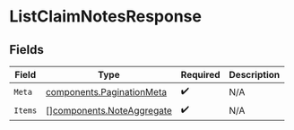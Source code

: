 # ListClaimNotesResponse


## Fields

| Field                                                                  | Type                                                                   | Required                                                               | Description                                                            |
| ---------------------------------------------------------------------- | ---------------------------------------------------------------------- | ---------------------------------------------------------------------- | ---------------------------------------------------------------------- |
| `Meta`                                                                 | [components.PaginationMeta](../../models/components/paginationmeta.md) | :heavy_check_mark:                                                     | N/A                                                                    |
| `Items`                                                                | [][components.NoteAggregate](../../models/components/noteaggregate.md) | :heavy_check_mark:                                                     | N/A                                                                    |